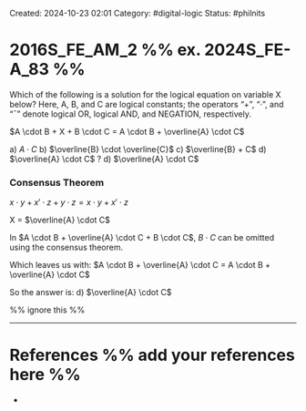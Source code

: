 Created: 2024-10-23 02:01
Category: #digital-logic
Status: #philnits



# 2016S_FE_AM_2 %% ex. 2024S_FE-A_83 %%

Which of the following is a solution for the logical equation on variable X below? Here, A, B, and C are logical constants; the operators “+”, “·”, and “¯” denote logical OR, logical AND, and NEGATION, respectively.

$A \cdot B + X + B \cdot C = A \cdot B + \overline{A} \cdot C$

a) $A \cdot C$
b) $\overline{B} \cdot \overline{C}$
c) $\overline{B} + C$
d) $\overline{A} \cdot C$
?
d) $\overline{A} \cdot C$


### Consensus Theorem

$x \cdot y + x' \cdot z + y \cdot z = x \cdot y + x' \cdot z$

X = $\overline{A} \cdot C$

In $A \cdot B + \overline{A} \cdot C + B \cdot C$,
$B \cdot C$ can be omitted using the consensus theorem.

Which leaves us with:
$A \cdot B + \overline{A} \cdot C = A \cdot B + \overline{A} \cdot C$

So the answer is:
d) $\overline{A} \cdot C$


%% ignore this %%
<!--SR:!2025-03-23,2,230-->
---









# References %% add your references here %%
- 